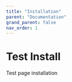 ```yaml
---
title: "Installation"
parent: "Documentation"
grand_parent: false
nav_order: 1
---
```

# Test Install
Test page installation
